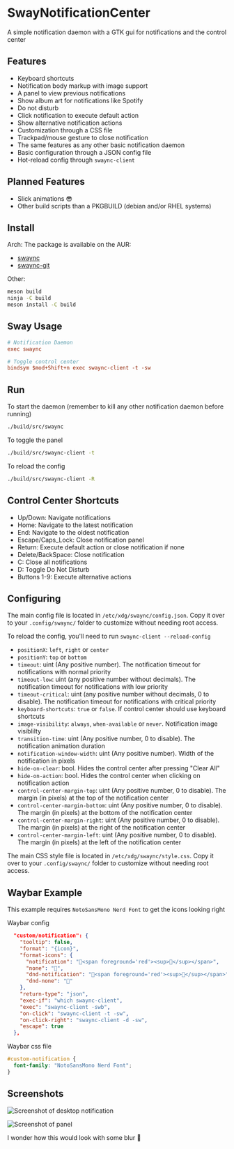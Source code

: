 # SwayNotificationCenter

A simple notification daemon with a GTK gui for notifications and the control center

## Features

- Keyboard shortcuts
- Notification body markup with image support
- A panel to view previous notifications
- Show album art for notifications like Spotify
- Do not disturb
- Click notification to execute default action
- Show alternative notification actions
- Customization through a CSS file
- Trackpad/mouse gesture to close notification
- The same features as any other basic notification daemon
- Basic configuration through a JSON config file
- Hot-reload config through `swaync-client`

## Planned Features

- Slick animations 😎
- Other build scripts than a PKGBUILD (debian and/or RHEL systems)

## Install

Arch:
The package is available on the AUR:

- [swaync](https://aur.archlinux.org/packages/swaync/)
- [swaync-git](https://aur.archlinux.org/packages/swaync-git/)

Other:

```zsh
meson build
ninja -C build
meson install -C build
```

## Sway Usage

```ini
# Notification Daemon
exec swaync

# Toggle control center
bindsym $mod+Shift+n exec swaync-client -t -sw
```

## Run

To start the daemon (remember to kill any other notification daemon before running)

```zsh
./build/src/swaync
```

To toggle the panel

```zsh
./build/src/swaync-client -t
```

To reload the config

```zsh
./build/src/swaync-client -R
```

## Control Center Shortcuts

- Up/Down: Navigate notifications
- Home: Navigate to the latest notification
- End: Navigate to the oldest notification
- Escape/Caps_Lock: Close notification panel
- Return: Execute default action or close notification if none
- Delete/BackSpace: Close notification
- C: Close all notifications
- D: Toggle Do Not Disturb
- Buttons 1-9: Execute alternative actions

## Configuring

The main config file is located in `/etc/xdg/swaync/config.json`. Copy it over
to your `.config/swaync/` folder to customize without needing root access.

To reload the config, you'll need to run `swaync-client --reload-config`

- `positionX`: `left`, `right` or `center`
- `positionY`: `top` or `bottom`
- `timeout`: uint (Any positive number). The notification timeout for notifications with normal priority
- `timeout-low`: uint (any positive number without decimals). The notification timeout for notifications with low priority
- `timeout-critical`: uint (any positive number without decimals, 0 to disable). The notification timeout for notifications with critical priority
- `keyboard-shortcuts`: `true` or `false`. If control center should use keyboard shortcuts
- `image-visibility`: `always`, `when-available` or `never`. Notification image visiblilty
- `transition-time`: uint (Any positive number, 0 to disable). The notification animation duration
- `notification-window-width`: uint (Any positive number). Width of the notification in pixels
- `hide-on-clear`: bool. Hides the control center after pressing "Clear All"
- `hide-on-action`: bool. Hides the control center when clicking on notification action
- `control-center-margin-top`: uint (Any positive number, 0 to disable). The margin (in pixels) at the top of the notification center
- `control-center-margin-bottom`: uint (Any positive number, 0 to disable). The margin (in pixels) at the bottom of the notification center
- `control-center-margin-right`: uint (Any positive number, 0 to disable). The margin (in pixels) at the right of the notification center
- `control-center-margin-left`: uint (Any positive number, 0 to disable). The margin (in pixels) at the left of the notification center

The main CSS style file is located in `/etc/xdg/swaync/style.css`. Copy it over to your `.config/swaync/` folder to customize without needing root access.

## Waybar Example

This example requires `NotoSansMono Nerd Font` to get the icons looking right

Waybar config

```json
  "custom/notification": {
    "tooltip": false,
    "format": "{icon}",
    "format-icons": {
      "notification": "<span foreground='red'><sup></sup></span>",
      "none": "",
      "dnd-notification": "<span foreground='red'><sup></sup></span>",
      "dnd-none": ""
    },
    "return-type": "json",
    "exec-if": "which swaync-client",
    "exec": "swaync-client -swb",
    "on-click": "swaync-client -t -sw",
    "on-click-right": "swaync-client -d -sw",
    "escape": true
  },
```

Waybar css file

```css
#custom-notification {
  font-family: "NotoSansMono Nerd Font";
}
```

## Screenshots

![Screenshot of desktop notification](./assets/desktop.png)

![Screenshot of panel](./assets/panel.png)

I wonder how this would look with some blur 🤔
